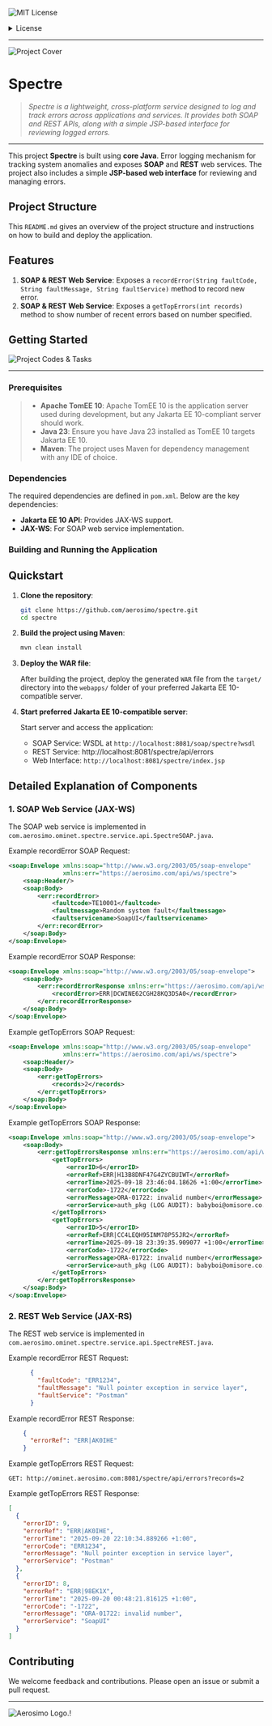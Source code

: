 ![MIT License](/img/MIT.png "MIT")

<details>
  <summary>License</summary>

**MIT License © 2025 Aerosimo**

Permission is hereby granted, free of charge, to any person obtaining a copy  
of this software and associated documentation files (the "Software"), to deal  
in the Software without restriction, including without limitation the rights  
to use, copy, modify, merge, publish, distribute, sublicense, and/or sell  
copies of the Software, and to permit persons to whom the Software is  
furnished to do so, subject to the following conditions:

The above copyright notice and this permission notice shall be included in all  
copies or substantial portions of the Software.

THE SOFTWARE IS PROVIDED "AS IS", WITHOUT WARRANTY OF ANY KIND, EXPRESS OR  
IMPLIED, INCLUDING BUT NOT LIMITED TO THE WARRANTIES OF MERCHANTABILITY,  
FITNESS FOR A PARTICULAR PURPOSE AND NONINFRINGEMENT. IN NO EVENT SHALL THE  
AUTHORS OR COPYRIGHT HOLDERS BE LIABLE FOR ANY CLAIM, DAMAGES OR OTHER  
LIABILITY, WHETHER IN AN ACTION OF CONTRACT, TORT OR OTHERWISE, ARISING FROM,  
OUT OF OR IN CONNECTION WITH THE SOFTWARE OR THE USE OR OTHER DEALINGS IN THE  
SOFTWARE.

The characters, names, events, articles, templates, or information provided by  
Aerosimo Ltd are fictional and for reference only. While we strive to keep the  
information up to date and correct, we make no representations or warranties of  
any kind, express or implied, about the completeness, accuracy, reliability,  
suitability, or availability with respect to the information, articles, templates,  
or related graphics contained in this document or any part of the project.  
Any reliance you place on such information is therefore strictly at your own risk.
</details>

---

![Project Cover](/img/cover.jpg "Spectre")
# Spectre
> *Spectre is a lightweight, cross-platform service designed to log and track errors across applications and services. It provides both SOAP and REST APIs, along with a simple JSP-based interface for reviewing logged errors.*

---
This project **Spectre** is built using **core Java**. Error logging mechanism for tracking system anomalies and exposes **SOAP** and **REST** web services. The project also includes a simple **JSP-based web interface** for reviewing and managing errors.

## Project Structure

This `README.md` gives an overview of the project structure and instructions on how to build and deploy the application.

## Features

1. **SOAP & REST Web Service**: Exposes a `recordError(String faultCode, String faultMessage, String faultService)` method to record new error.
2. **SOAP & REST Web Service**: Exposes a `getTopErrors(int records)` method to show number of recent errors based on number specified.

## Getting Started

![Project Codes & Tasks](/img/code.jpg "Project Codes and Task")

---

### Prerequisites

>- **Apache TomEE 10**: Apache TomEE 10 is the application server used during development, but any Jakarta EE 10-compliant server should work.
>- **Java 23**: Ensure you have Java 23 installed as TomEE 10 targets Jakarta EE 10.
>- **Maven**: The project uses Maven for dependency management with any IDE of choice.

### Dependencies

The required dependencies are defined in `pom.xml`. Below are the key dependencies:

- **Jakarta EE 10 API**: Provides JAX-WS support.
- **JAX-WS**: For SOAP web service implementation.

### Building and Running the Application

## Quickstart

1. **Clone the repository**:

    ```bash
    git clone https://github.com/aerosimo/spectre.git
    cd spectre
    ```

2. **Build the project using Maven**:

    ```bash
    mvn clean install
    ```

3. **Deploy the WAR file**:

   After building the project, deploy the generated `WAR` file from the `target/` directory into the `webapps/` folder of your preferred Jakarta EE 10-compatible server.

4. **Start preferred Jakarta EE 10-compatible server**:

   Start server and access the application:

    - SOAP Service: WSDL at `http://localhost:8081/soap/spectre?wsdl`
    - REST Service: http://localhost:8081/spectre/api/errors
    - Web Interface: `http://localhost:8081/spectre/index.jsp`

## Detailed Explanation of Components

### 1. **SOAP Web Service** (JAX-WS)

The SOAP web service is implemented in `com.aerosimo.ominet.spectre.service.api.SpectreSOAP.java`.

Example recordError SOAP Request:
```xml
<soap:Envelope xmlns:soap="http://www.w3.org/2003/05/soap-envelope" 
               xmlns:err="https://aerosimo.com/api/ws/spectre">
    <soap:Header/>
    <soap:Body>
        <err:recordError>
            <faultcode>TE10001</faultcode>
            <faultmessage>Random system fault</faultmessage>
            <faultservicename>SoapUI</faultservicename>
        </err:recordError>
    </soap:Body>
</soap:Envelope>
```
Example recordError SOAP Response:
```xml
<soap:Envelope xmlns:soap="http://www.w3.org/2003/05/soap-envelope">
    <soap:Body>
        <err:recordErrorResponse xmlns:err="https://aerosimo.com/api/ws/spectre">
            <recordError>ERR|DCWINE62CGH28KQ3DSA0</recordError>
        </err:recordErrorResponse>
    </soap:Body>
</soap:Envelope>
```
Example getTopErrors SOAP Request:
```xml
<soap:Envelope xmlns:soap="http://www.w3.org/2003/05/soap-envelope" 
               xmlns:err="https://aerosimo.com/api/ws/spectre">
    <soap:Header/>
    <soap:Body>
        <err:getTopErrors>
            <records>2</records>
        </err:getTopErrors>
    </soap:Body>
</soap:Envelope>
```
Example getTopErrors SOAP Response:
```xml
<soap:Envelope xmlns:soap="http://www.w3.org/2003/05/soap-envelope">
    <soap:Body>
        <err:getTopErrorsResponse xmlns:err="https://aerosimo.com/api/ws/spectre">
            <getTopErrors>
                <errorID>6</errorID>
                <errorRef>ERR|H13B8DNF47G4ZYCBUIWT</errorRef>
                <errorTime>2025-09-18 23:46:04.18626 +1:00</errorTime>
                <errorCode>-1722</errorCode>
                <errorMessage>ORA-01722: invalid number</errorMessage>
                <errorService>auth_pkg (LOG AUDIT): babyboi@omisore.co.uk</errorService>
            </getTopErrors>
            <getTopErrors>
                <errorID>5</errorID>
                <errorRef>ERR|CC4LEQH95INM78P55JR2</errorRef>
                <errorTime>2025-09-18 23:39:35.909077 +1:00</errorTime>
                <errorCode>-1722</errorCode>
                <errorMessage>ORA-01722: invalid number</errorMessage>
                <errorService>auth_pkg (LOG AUDIT): babyboi@omisore.co.uk</errorService>
            </getTopErrors>
        </err:getTopErrorsResponse>
    </soap:Body>
</soap:Envelope>
```
### 2. **REST Web Service** (JAX-RS)

The REST web service is implemented in `com.aerosimo.ominet.spectre.service.api.SpectreREST.java`.

Example recordError REST Request:
```json
      {
        "faultCode": "ERR1234",
        "faultMessage": "Null pointer exception in service layer",
        "faultService": "Postman"
      }

```
Example recordError REST Response:
```json
    {
      "errorRef": "ERR|AK0IHE"
    }
```
Example getTopErrors REST Request:
```curl
GET: http://ominet.aerosimo.com:8081/spectre/api/errors?records=2
```
Example getTopErrors REST Response:
```json
[
  {
    "errorID": 9,
    "errorRef": "ERR|AK0IHE",
    "errorTime": "2025-09-20 22:10:34.889266 +1:00",
    "errorCode": "ERR1234",
    "errorMessage": "Null pointer exception in service layer",
    "errorService": "Postman"
  },
  {
    "errorID": 8,
    "errorRef": "ERR|98EK1X",
    "errorTime": "2025-09-20 00:48:21.816125 +1:00",
    "errorCode": "-1722",
    "errorMessage": "ORA-01722: invalid number",
    "errorService": "SoapUI"
  }
]
```
## Contributing

We welcome feedback and contributions. Please open an issue or submit a pull request.

---

![Aerosimo Logo.!](/img/logo.png "Aerosimo")
